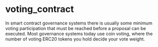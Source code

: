 # voting_contract
In smart contract governance systems there is usually some minimum voting participation that must be reached before a proposal can be executed. Most governance systems today use coin voting, where the number of voting ERC20 tokens you hold decide your vote weight.
